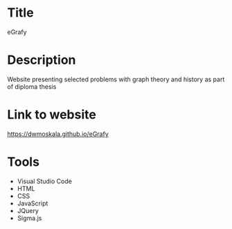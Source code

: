 # Title
eGrafy

# Description
Website presenting selected problems with graph theory and history as part of diploma thesis

# Link to website
https://dwmoskala.github.io/eGrafy

# Tools
* Visual Studio Code
* HTML
* CSS
* JavaScript
* JQuery
* Sigma.js